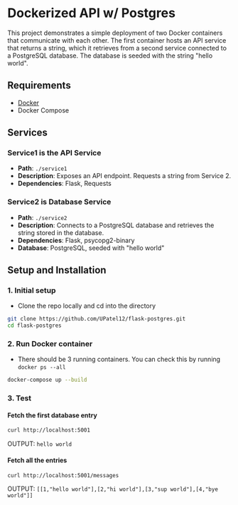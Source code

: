# Dockerized API w/ Postgres 

This project demonstrates a simple deployment of two Docker containers that communicate with each other. The first container hosts an API service that returns a string, which it retrieves from a second service connected to a PostgreSQL database. The database is seeded with the string "hello world".

## Requirements

- [Docker](https://docs.docker.com/get-docker/)
- Docker Compose

## Services

### Service1 is the API Service

- **Path**: `./service1`
- **Description**: Exposes an API endpoint. Requests a string from Service 2.
- **Dependencies**: Flask, Requests

### Service2 is Database Service

- **Path**: `./service2`
- **Description**: Connects to a PostgreSQL database and retrieves the string stored in the database.
- **Dependencies**: Flask, psycopg2-binary
- **Database**: PostgreSQL, seeded with "hello world"

## Setup and Installation

### 1. Initial setup
- Clone the repo locally and cd into the directory 
```bash
git clone https://github.com/UPatel12/flask-postgres.git 
cd flask-postgres
```
### 2. Run Docker container
- There should be 3 running containers. You can check this by running `docker ps --all`

```bash
docker-compose up --build
```

### 3. Test

#### Fetch the first database entry 

```bash
curl http://localhost:5001
``` 

OUTPUT: `hello world`

#### Fetch all the entries 

```bash 
curl http://localhost:5001/messages
``` 

OUTPUT: `[[1,"hello world"],[2,"hi world"],[3,"sup world"],[4,"bye world"]]`


